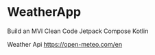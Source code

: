 # WeatherApp

Build an MVI Clean Code
Jetpack Compose
Kotlin

Weather Api https://open-meteo.com/en
